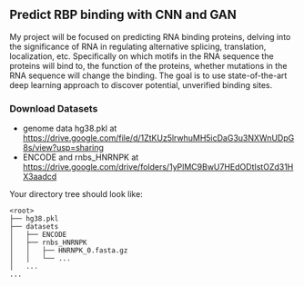 ## Predict RBP binding with CNN and GAN

My project will be focused on predicting RNA binding proteins, delving into the significance of RNA in regulating alternative splicing, translation, localization, etc. Specifically on which motifs in the RNA sequence the proteins will bind to, the function of the proteins, whether mutations in the RNA sequence will change the binding. The goal is to use state-of-the-art deep learning approach to discover potential, unverified binding sites. 

### Download Datasets
- genome data hg38.pkl at https://drive.google.com/file/d/1ZtKUz5lrwhuMH5icDaG3u3NXWnUDpG8s/view?usp=sharing
- ENCODE and rnbs_HNRNPK at https://drive.google.com/drive/folders/1yPlMC9BwU7HEdODtIstOZd31HX3aadcd

Your directory tree should look like:
```
<root>
├── hg38.pkl
├── datasets
│   ├── ENCODE
│   ├── rnbs_HNRNPK
│   │   ├── HNRNPK_0.fasta.gz
│   │   └── ...
│   ...
...
```
